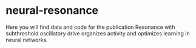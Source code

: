 # neural-resonance
Here you will find data and code for the publication Resonance with subthreshold oscillatory drive organizes activity and optimizes learning in neural networks.
